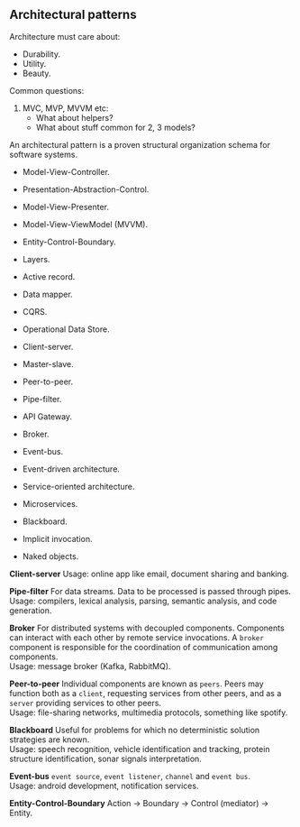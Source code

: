 Architectural patterns
-

Architecture must care about:
* Durability.
* Utility.
* Beauty.

Common questions:
1. MVC, MVP, MVVM etc:
    * What about helpers?
    * What about stuff common for 2, 3 models?

An architectural pattern is a proven structural organization schema for software systems.

* Model-View-Controller.
* Presentation-Abstraction-Control.
* Model-View-Presenter.
* Model-View-ViewModel (MVVM).
* Entity-Control-Boundary.
* Layers.

* Active record.
* Data mapper.
* CQRS.
* Operational Data Store.

* Client-server.
* Master-slave.
* Peer-to-peer.
* Pipe-filter.

* API Gateway.
* Broker.
* Event-bus.

* Event-driven architecture.
* Service-oriented architecture.
* Microservices.
* Blackboard.

* Implicit invocation.
* Naked objects.

**Client-server**
Usage: online app like email, document sharing and banking.

**Pipe-filter**
For data streams. Data to be processed is passed through pipes.
<br>Usage: compilers, lexical analysis, parsing, semantic analysis, and code generation.

**Broker**
For distributed systems with decoupled components.
Components can interact with each other by remote service invocations.
A `broker` component is responsible for the coordination of communication among components.
<br>Usage: message broker (Kafka, RabbitMQ).

**Peer-to-peer**
Individual components are known as `peers`.
Peers may function both as a `client`, requesting services from other peers,
and as a `server` providing services to other peers.
<br>Usage: file-sharing networks, multimedia protocols, something like spotify.

**Blackboard**
Useful for problems for which no deterministic solution strategies are known.
<br>
Usage: speech recognition, vehicle identification and tracking,
protein structure identification, sonar signals interpretation.

**Event-bus**
`event source`, `event listener`, `channel` and `event bus`.
<br>Usage: android development, notification services.

**Entity-Control-Boundary**
Action -> Boundary -> Control (mediator) -> Entity.
